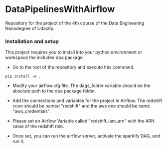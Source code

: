 # DataPipelinesWithAirflow
Repository for the project of the 4th course of the Data Engineering Nanodegree of Udacity.

### Installation and setup
This project requires you to install into your python environment or workspace the included dpa package.
- Go to the root of the repository and execute this command.
```
pip install -e .
```

- Modify your airflow.cfg file. The dags_folder variable should be the absolute path to the dpa package folder.

- Add the connections and variables for the project in Airflow. The redshift conn should be named "redshift" and the aws
one should be name "aws_credentials".

- Please set an Airflow Variable called "redshift_iam_arn" with the ARN value of the redshift role.

- Once set, you can run the airflow server, activate the sparkify DAG, and run it.
